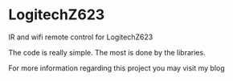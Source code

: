 # LogitechZ623
IR and wifi remote control for LogitechZ623

The code is really simple. 
The most is done by the libraries. 

For more information regarding this project you may visit my blog
